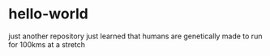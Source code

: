 # hello-world
just another repository
just learned that humans are genetically made to run for 100kms at a stretch

